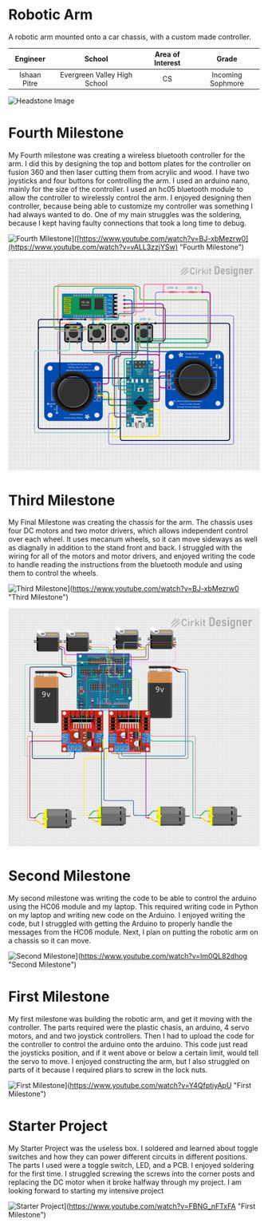 ﻿# Robotic Arm
A robotic arm mounted onto a car chassis, with a custom made controller.

| **Engineer** | **School** | **Area of Interest** | **Grade** |
|:--:|:--:|:--:|:--:|
| Ishaan Pitre | Evergreen Valley High School | CS | Incoming Sophmore

![Headstone Image](https://lh3.googleusercontent.com/pw/AM-JKLULu_SGJHWNf5H9RkK2Zo9vDu6QjKpNixUshrtd3fzGUJ6KBX79XtCuGAH0mQICQG0wmPqLbB_xIdFGUHYgJVc84xRTEENcnqlUuQRLRFyTpRmPtAElb1nQik4K1VTSwAuwYLFYlX-zBZSxIO5ysYM=s617-no?authuser=0)

# Fourth Milestone
My Fourth milestone was creating a wireless bluetooth controller for the arm. I did this by designing the top and bottom plates for the controller on fusion 360 and then laser cutting them from acrylic and wood. I have two joysticks and four buttons for controlling the arm. I used an arduino nano, mainly for the size of the controller. I used an hc05 bluetooth module to allow the controller to wirelessly control the arm. I enjoyed designing then controller, because being able to customize my controller was something I had always wanted to do. One of my main struggles was the soldering, because I kept having faulty connections that took a long time to debug. 

![Fourth Milestone](https://i3.ytimg.com/vi/vALL3zzjYSw/maxresdefault.jpg )]([https://www.youtube.com/watch?v=BJ-xbMezrw0](https://www.youtube.com/watch?v=vALL3zzjYSw) "Fourth Milestone")

![Diagram1 Image](https://github.com/BlueStamp-Engineering-2022/Ishaan_BSE_Project/blob/main/controller.png)

# Third Milestone
My Final Milestone was creating the chassis for the arm. The chassis uses four DC motors and two motor drivers, which allows independent control over each wheel. It uses mecanum wheels, so it can move sideways as well as diagnally in addition to the stand front and back. I struggled with the wiring for all of the motors and motor drivers, and enjoyed writing the code to handle reading the instructions from the bluetooth module and using them to control the wheels.

![Third Milestone](https://i3.ytimg.com/vi/BJ-xbMezrw0/maxresdefault.jpg )](https://www.youtube.com/watch?v=BJ-xbMezrw0 "Third Milestone")

![Diagram2 Image](https://github.com/BlueStamp-Engineering-2022/Ishaan_BSE_Project/blob/main/diagram2.png)

# Second Milestone
My second milestone was writing the code to be able to control the arduino using the HC06 module and my laptop. This required writing code in Python on my laptop and writing new code on the Arduino. I enjoyed writing the code, but I struggled with getting the Arduino to properly handle the messages from the HC06 module. Next, I plan on putting the robotic arm on a chassis so it can move. 

![Second Milestone](https://i3.ytimg.com/vi/lm0QL82dhog/maxresdefault.jpg)](https://www.youtube.com/watch?v=lm0QL82dhog "Second Milestone")
# First Milestone
  

My first milestone was building the robotic arm, and get it moving with the controller. The parts required were the plastic chasis, an arduino, 4 servo motors, and and two joystick controllers. Then I had to upload the code for the controller to control the arduino onto the arduino. This code just read the joysticks position, and if it went above or below a certain limit, would tell the servo to move. I enjoyed constructing the arm, but I also struggled on parts of it because I required pliars to screw in the lock nuts. 

![First Milestone](https://i3.ytimg.com/vi/Y4QfptiyApU/maxresdefault.jpg)](https://www.youtube.com/watch?v=Y4QfptiyApU "First Milestone")

# Starter Project

My Starter Project was the useless box. I soldered and learned about toggle switches and how they can power different circuits in different positions. The parts I used were a toggle switch, LED, and a PCB. I enjoyed soldering for the first time. I struggled screwing the screws into the corner posts and replacing the DC motor when it broke halfway through my project. I am looking forward to starting my intensive project

![Starter Project](https://i3.ytimg.com/vi/FBNG_nFTxFA/maxresdefault.jpg)](https://www.youtube.com/watch?v=FBNG_nFTxFA "First Milestone")
